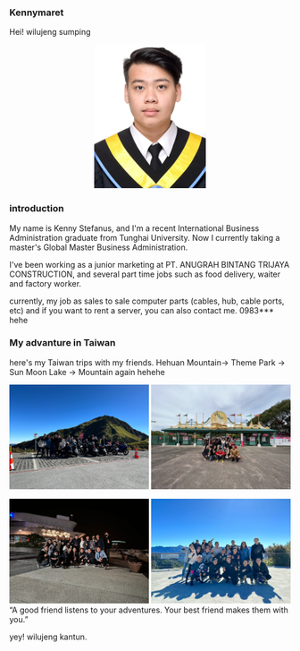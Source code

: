 ### Kennymaret
Hei! wilujeng sumping

<p align="center">
<img src="057-複製-2-1 (1).jpg" width="200">
</p>

### introduction
My name is Kenny Stefanus, and I'm a recent International Business Administration graduate from Tunghai University. Now I currently taking a master's Global Master Business Administration.

I've been working as a junior marketing at PT. ANUGRAH BINTANG TRIJAYA CONSTRUCTION, and several part time jobs such as food delivery, waiter and factory worker.

currently, my job as sales to sale computer parts (cables, hub, cable ports, etc) and if you want to rent a server, you can also contact me. 0983*** hehe 

### My advanture in Taiwan

here's my Taiwan trips with my friends.
Hehuan Mountain-> Theme Park -> Sun Moon Lake -> Mountain again hehehe
<p align="left">
<img src="1668958653405..jpg" width="250"  p align="right">  <img src="line_320616710284411.jpg" width="250">
<p align="left">
<img src="line_320621185822066.jpg" width="250"  p align="right">  <img src="line_320645895880650.jpg" width="250">
 “A good friend listens to your adventures. Your best friend makes them with you.”




yey! wilujeng kantun. 













<!--
**kennymaret/kennymaret** is a ✨ _special_ ✨ repository because its `README.md` (this file) appears on your GitHub profile.

Here are some ideas to get you started:

- 🔭 I’m currently working on ...
- 🌱 I’m currently learning ...
- 👯 I’m looking to collaborate on ...
- 🤔 I’m looking for help with ...
- 💬 Ask me about ...
- 📫 How to reach me: ...
- 😄 Pronouns: ...
- ⚡ Fun fact: ...
-->
